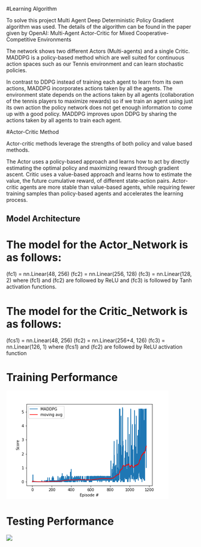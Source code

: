 
#Learning Algorithm

To solve this project Multi Agent Deep Deterministic Policy Gradient algorithm was used. The details of the algorithm can be found in the paper given by OpenAI: Multi-Agent Actor-Critic for Mixed Cooperative-Competitive Environments


The network shows two different Actors (Multi-agents) and a single Critic. MADDPG is a policy-based method which are well suited for continuous action spaces such as our Tennis environment and can learn stochastic policies.

In contrast to DDPG instead of training each agent to learn from its own actions, MADDPG incorporates actions taken by all the agents. The environment state depends on the actions taken by all agents (collaboration of the tennis players to maximize rewards) so if we train an agent using just its own action the policy network does not get enough information to come up with a good policy. MADDPG improves upon DDPG by sharing the actions taken by all agents to train each agent.


#Actor-Critic Method

Actor-critic methods leverage the strengths of both policy and value based methods.

The Actor uses a policy-based approach and learns how to act by directly estimating the optimal policy and maximizing reward through gradient ascent. Critic uses a value-based approach and learns how to estimate the value, the future cumulative reward, of different state-action pairs. Actor-critic agents are more stable than value-based agents, while requiring fewer training samples than policy-based agents and accelerates the learning process.

## Model Architecture

# The model for the Actor_Network is as follows:

(fc1) = nn.Linear(48, 256)
(fc2) = nn.Linear(256, 128)
(fc3) = nn.Linear(128, 2)
where (fc1) and (fc2) are followed by ReLU and (fc3) is followed by Tanh activation functions.

# The model for the Critic_Network is as follows:

(fcs1) = nn.Linear(48, 256)
(fc2) = nn.Linear(256+4, 126)
(fc3) = nn.Linear(126, 1)
where (fcs1) and (fc2) are followed by ReLU activation function

# Training Performance
![](Report_Training.png)

# Testing Performance
![](Report_MADDPG_Test.png)
